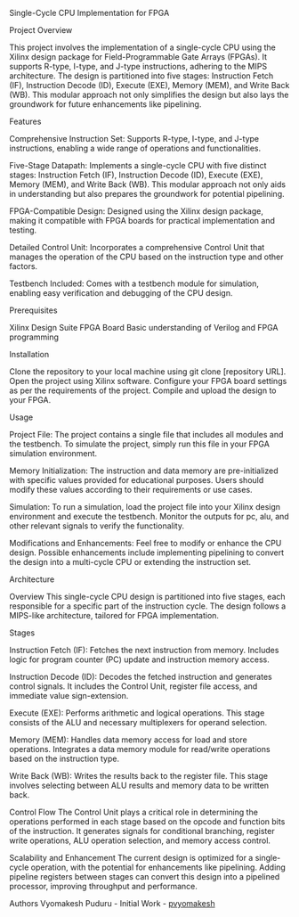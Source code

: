 Single-Cycle CPU Implementation for FPGA

Project Overview

This project involves the implementation of a single-cycle CPU using the Xilinx design package for Field-Programmable Gate Arrays (FPGAs). It supports R-type, I-type, and J-type instructions, adhering to the MIPS architecture. The design is partitioned into five stages: Instruction Fetch (IF), Instruction Decode (ID), Execute (EXE), Memory (MEM), and Write Back (WB). This modular approach not only simplifies the design but also lays the groundwork for future enhancements like pipelining.

Features

Comprehensive Instruction Set: Supports R-type, I-type, and J-type instructions, enabling a wide range of operations and functionalities.

Five-Stage Datapath: Implements a single-cycle CPU with five distinct stages: Instruction Fetch (IF), Instruction Decode (ID), Execute (EXE), Memory (MEM), and Write Back (WB). This modular approach not only aids in understanding but also prepares the groundwork for potential pipelining.

FPGA-Compatible Design: Designed using the Xilinx design package, making it compatible with FPGA boards for practical implementation and testing.

Detailed Control Unit: Incorporates a comprehensive Control Unit that manages the operation of the CPU based on the instruction type and other factors.

Testbench Included: Comes with a testbench module for simulation, enabling easy verification and debugging of the CPU design.

Prerequisites

Xilinx Design Suite
FPGA Board 
Basic understanding of Verilog and FPGA programming

Installation

Clone the repository to your local machine using git clone [repository URL].
Open the project using Xilinx software.
Configure your FPGA board settings as per the requirements of the project.
Compile and upload the design to your FPGA.

Usage

Project File: The project contains a single file that includes all modules and the testbench. To simulate the project, simply run this file in your FPGA simulation environment.

Memory Initialization: The instruction and data memory are pre-initialized with specific values provided for educational purposes. Users should modify these values according to their requirements or use cases.

Simulation: To run a simulation, load the project file into your Xilinx design environment and execute the testbench. Monitor the outputs for pc, alu, and other relevant signals to verify the functionality.

Modifications and Enhancements: Feel free to modify or enhance the CPU design. Possible enhancements include implementing pipelining to convert the design into a multi-cycle CPU or extending the instruction set.

Architecture

Overview
This single-cycle CPU design is partitioned into five stages, each responsible for a specific part of the instruction cycle. The design follows a MIPS-like architecture, tailored for FPGA implementation.

Stages

Instruction Fetch (IF): Fetches the next instruction from memory. Includes logic for program counter (PC) update and instruction memory access.

Instruction Decode (ID): Decodes the fetched instruction and generates control signals. It includes the Control Unit, register file access, and immediate value sign-extension.

Execute (EXE): Performs arithmetic and logical operations. This stage consists of the ALU and necessary multiplexers for operand selection.

Memory (MEM): Handles data memory access for load and store operations. Integrates a data memory module for read/write operations based on the instruction type.

Write Back (WB): Writes the results back to the register file. This stage involves selecting between ALU results and memory data to be written back.

Control Flow
The Control Unit plays a critical role in determining the operations performed in each stage based on the opcode and function bits of the instruction. It generates signals for conditional branching, register write operations, ALU operation selection, and memory access control.

Scalability and Enhancement
The current design is optimized for a single-cycle operation, with the potential for enhancements like pipelining. Adding pipeline registers between stages can convert this design into a pipelined processor, improving throughput and performance.

Authors
Vyomakesh Puduru - Initial Work - [pvyomakesh](https://github.com/pvyomakesh)



